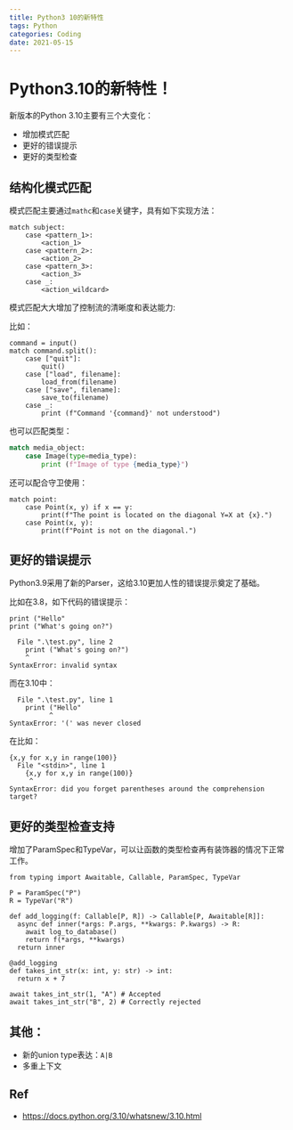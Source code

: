 ```yaml
---
title: Python3 10的新特性
tags: Python
categories: Coding
date: 2021-05-15
---
```


# Python3.10的新特性！

新版本的Python 3.10主要有三个大变化：
- 增加模式匹配
- 更好的错误提示
- 更好的类型检查


## 结构化模式匹配

模式匹配主要通过`mathc`和`case`关键字，具有如下实现方法：

```
match subject:
    case <pattern_1>:
        <action_1>
    case <pattern_2>:
        <action_2>
    case <pattern_3>:
        <action_3>
    case _:
        <action_wildcard>
```

模式匹配大大增加了控制流的清晰度和表达能力:

比如：

```python=
command = input()
match command.split():
    case ["quit"]:
        quit()
    case ["load", filename]:
        load_from(filename)
    case ["save", filename]:
        save_to(filename)
    case _:
        print (f"Command '{command}' not understood")
```

也可以匹配类型：

```python
match media_object:
    case Image(type=media_type):
        print (f"Image of type {media_type}")
```

还可以配合守卫使用：

```python=
match point:
    case Point(x, y) if x == y:
        print(f"The point is located on the diagonal Y=X at {x}.")
    case Point(x, y):
        print(f"Point is not on the diagonal.")
```

## 更好的错误提示

Python3.9采用了新的Parser，这给3.10更加人性的错误提示奠定了基础。

比如在3.8，如下代码的错误提示：

```
print ("Hello"
print ("What's going on?")

  File ".\test.py", line 2
    print ("What's going on?")
    ^
SyntaxError: invalid syntax
```

而在3.10中：

```
  File ".\test.py", line 1
    print ("Hello"
          ^
SyntaxError: '(' was never closed
```

在比如：

```
{x,y for x,y in range(100)}
  File "<stdin>", line 1
    {x,y for x,y in range(100)}
     ^
SyntaxError: did you forget parentheses around the comprehension target?
```

## 更好的类型检查支持

增加了ParamSpec和TypeVar，可以让函数的类型检查再有装饰器的情况下正常工作。

```python=
from typing import Awaitable, Callable, ParamSpec, TypeVar

P = ParamSpec("P")
R = TypeVar("R")

def add_logging(f: Callable[P, R]) -> Callable[P, Awaitable[R]]:
  async def inner(*args: P.args, **kwargs: P.kwargs) -> R:
    await log_to_database()
    return f(*args, **kwargs)
  return inner

@add_logging
def takes_int_str(x: int, y: str) -> int:
  return x + 7

await takes_int_str(1, "A") # Accepted
await takes_int_str("B", 2) # Correctly rejected
```

## 其他：

- 新的union type表达：`A|B`
- 多重上下文


## Ref

- https://docs.python.org/3.10/whatsnew/3.10.html